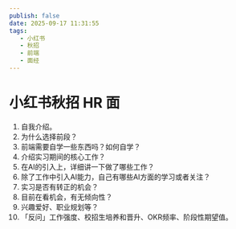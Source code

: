 ```yaml
---
publish: false
date: 2025-09-17 11:31:55
tags:
   - 小红书
   - 秋招
   - 前端
   - 面经
---
```


# 小红书秋招 HR 面

1. 自我介绍。
2. 为什么选择前段？
3. 前端需要自学一些东西吗？如何自学？
4. 介绍实习期间的核心工作？
5. 在AI的引入上，详细讲一下做了哪些工作？
6. 除了工作中引入AI能力，自己有哪些AI方面的学习或者关注？
7. 实习是否有转正的机会？
8. 目前在看机会，有无倾向性？
9. 兴趣爱好、职业规划等？
10. 「反问」工作强度、校招生培养和晋升、OKR频率、阶段性期望值。
